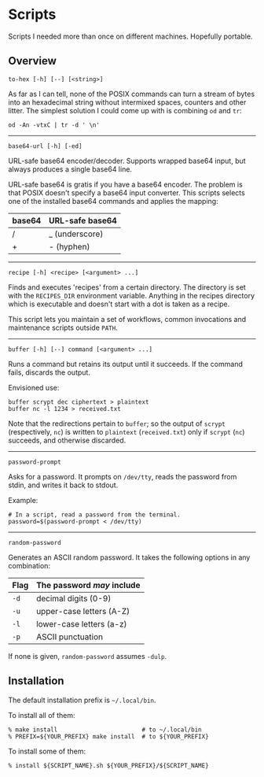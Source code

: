Scripts
=======

Scripts I needed more than once on different machines.
Hopefully portable.

Overview
--------

    to-hex [-h] [--] [<string>]

As far as I can tell, none of the POSIX commands can turn a stream of
bytes into an hexadecimal string without intermixed spaces, counters
and other litter.
The simplest solution I could come up with is combining `od` and `tr`:

    od -An -vtxC | tr -d ' \n'

------------------------------------------------------------------------

    base64-url [-h] [-ed]

URL-safe base64 encoder/decoder. Supports wrapped base64 input,
but always produces a single base64 line.

URL-safe base64 is gratis if you have a base64 encoder.
The problem is that POSIX doesn't specify a base64 input converter.
This scripts selects one of the installed base64 commands and applies
the mapping:

  | base64 | URL-safe base64 |
  |--------|-----------------|
  | /      | _ (underscore)  |
  | +      | - (hyphen)      |

------------------------------------------------------------------------

    recipe [-h] <recipe> [<argument> ...]

Finds and executes 'recipes' from a certain directory. The directory
is set with the `RECIPES_DIR` environment variable. Anything in the
recipes directory which is executable and doesn't start with a dot
is taken as a recipe.

This script lets you maintain a set of workflows, common invocations
and maintenance scripts outside `PATH`.

------------------------------------------------------------------------

    buffer [-h] [--] command [<argument> ...]

Runs a command but retains its output until it succeeds. If the command
fails, discards the output.

Envisioned use:

    buffer scrypt dec ciphertext > plaintext
    buffer nc -l 1234 > received.txt

Note that the redirections pertain to `buffer`; so the output of
`scrypt` (respectively, `nc`) is written to `plaintext` (`received.txt`)
only if `scrypt` (`nc`) succeeds, and otherwise discarded.

------------------------------------------------------------------------

    password-prompt

Asks for a password. It prompts on `/dev/tty`, reads the password from stdin,
and writes it back to stdout.

Example:

    # In a script, read a password from the terminal.
    password=$(password-prompt < /dev/tty)

------------------------------------------------------------------------

    random-password

Generates an ASCII random password. It takes the following options
in any combination:

  | Flag | The password _may_ include |
  | ---- | -------------------------- |
  | `-d` | decimal digits (0-9)       |
  | `-u` | upper-case letters (A-Z)   |
  | `-l` | lower-case letters (a-z)   |
  | `-p` | ASCII punctuation          |

If none is given, `random-password` assumes `-dulp`.

Installation
------------

The default installation prefix is `~/.local/bin`.

To install all of them:

    % make install                        # to ~/.local/bin
    % PREFIX=${YOUR_PREFIX} make install  # to ${YOUR_PREFIX}

To install some of them:

    % install ${SCRIPT_NAME}.sh ${YOUR_PREFIX}/${SCRIPT_NAME}
